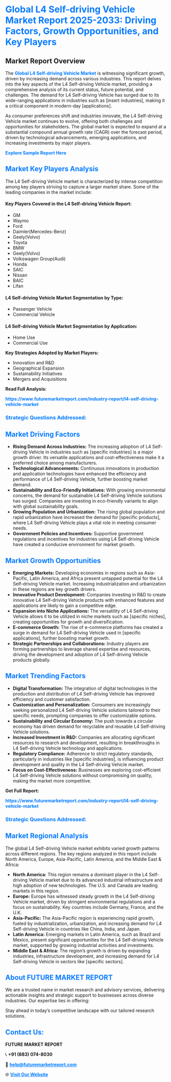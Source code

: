 <h1 style="color: #007BFF;">Global L4 Self-driving Vehicle Market Report 2025-2033: Driving Factors, Growth Opportunities, and Key Players</h1>

<section id="overview">
<h2>Market Report Overview</h2>
<p>The <a href="https://www.futuremarketreport.com/industry-report/l4-self-driving-vehicle-market" style="color: #007BFF; text-decoration: none;"><strong>Global L4 Self-driving Vehicle Market</strong></a> is witnessing significant growth, driven by increasing demand across various industries. This report delves into the key aspects of the L4 Self-driving Vehicle market, providing a comprehensive analysis of its current status, future potential, and challenges. The demand for L4 Self-driving Vehicle has surged due to its wide-ranging applications in industries such as [insert industries], making it a critical component in modern-day [applications].</p>
<p>As consumer preferences shift and industries innovate, the L4 Self-driving Vehicle market continues to evolve, offering both challenges and opportunities for stakeholders. The global market is expected to expand at a substantial compound annual growth rate (CAGR) over the forecast period, driven by technological advancements, emerging applications, and increasing investments by major players.</p>
</section>

<section id="overview">
<p><a href="https://www.futuremarketreport.com/request-sample/reportId=36331" style="color: #007BFF; text-decoration: none;"><strong>Explore Sample Report Here</strong></a></p>
</section>

<section id="key-players">
<h2 style="color: #007BFF;">Market Key Players Analysis</h2>
<p>The L4 Self-driving Vehicle market is characterized by intense competition among key players striving to capture a larger market share. Some of the leading companies in the market include:</p>
<h4>Key Players Covered in the L4 Self-driving Vehicle Report:</h4>
<ul><li>GM</li><li>Waymo</li><li>Ford</li><li>Daimler(Mercedes-Benz)</li><li>Geely(Volvo)</li><li>Toyota</li><li>BMW</li><li>Geely(Volvo)</li><li>Volkswagen Group(Audi)</li><li>Honda</li><li>SAIC</li><li>Nissan</li><li>BAIC</li><li>Lifan</li></ul>
<h4>L4 Self-driving Vehicle Market Segmentation by Type:</h4>
<ul><li>Passenger Vehicle</li><li>Commercial Vehicle</li></ul>

<h4>L4 Self-driving Vehicle Market Segmentation by Application:</h4>
<ul><li>Home Use</li><li>Commercial Use</li></ul>
<p><strong>Key Strategies Adopted by Market Players:</strong></p>
<ul>
<li>Innovation and R&D</li>
<li>Geographical Expansion</li>
<li>Sustainability Initiatives</li>
<li>Mergers and Acquisitions</li>
</ul>
</section>

<section>
<p><strong>Read Full Analysis: </strong></p><a href="https://www.futuremarketreport.com/industry-report/l4-self-driving-vehicle-market" style="color: #007BFF; text-decoration: none;"><strong>https://www.futuremarketreport.com/industry-report/l4-self-driving-vehicle-market</strong></a>
<h3 style="color: #007BFF;">Strategic Questions Addressed:</h3>
</section>

<section id="driving-factors">
<h2 style="color: #007BFF;">Market Driving Factors</h2>
<ul>
<li><strong>Rising Demand Across Industries:</strong> The increasing adoption of L4 Self-driving Vehicle in industries such as [specific industries] is a major growth driver. Its versatile applications and cost-effectiveness make it a preferred choice among manufacturers.</li>
<li><strong>Technological Advancements:</strong> Continuous innovations in production and application technologies have enhanced the efficiency and performance of L4 Self-driving Vehicle, further boosting market demand.</li>
<li><strong>Sustainability and Eco-Friendly Initiatives:</strong> With growing environmental concerns, the demand for sustainable L4 Self-driving Vehicle solutions has surged. Companies are investing in eco-friendly variants to align with global sustainability goals.</li>
<li><strong>Growing Population and Urbanization:</strong> The rising global population and rapid urbanization have increased the demand for [specific products], where L4 Self-driving Vehicle plays a vital role in meeting consumer needs.</li>
<li><strong>Government Policies and Incentives:</strong> Supportive government regulations and incentives for industries using L4 Self-driving Vehicle have created a conducive environment for market growth.</li>
</ul>
</section>

<section id="growth-opportunities">
<h2 style="color: #007BFF;">Market Growth Opportunities</h2>
<ul>
<li><strong>Emerging Markets:</strong> Developing economies in regions such as Asia-Pacific, Latin America, and Africa present untapped potential for the L4 Self-driving Vehicle market. Increasing industrialization and urbanization in these regions are key growth drivers.</li>
<li><strong>Innovative Product Development:</strong> Companies investing in R&D to create innovative L4 Self-driving Vehicle products with enhanced features and applications are likely to gain a competitive edge.</li>
<li><strong>Expansion into Niche Applications:</strong> The versatility of L4 Self-driving Vehicle allows it to be utilized in niche markets such as [specific niches], creating opportunities for growth and diversification.</li>
<li><strong>E-commerce Growth:</strong> The rise of e-commerce platforms has created a surge in demand for L4 Self-driving Vehicle used in [specific applications], further boosting market growth.</li>
<li><strong>Strategic Partnerships and Collaborations:</strong> Industry players are forming partnerships to leverage shared expertise and resources, driving the development and adoption of L4 Self-driving Vehicle products globally.</li>
</ul>
</section>

<section id="trending-factors">
<h2 style="color: #007BFF;">Market Trending Factors</h2>
<ul>
<li><strong>Digital Transformation:</strong> The integration of digital technologies in the production and distribution of L4 Self-driving Vehicle has improved efficiency and customer satisfaction.</li>
<li><strong>Customization and Personalization:</strong> Consumers are increasingly seeking personalized L4 Self-driving Vehicle solutions tailored to their specific needs, prompting companies to offer customizable options.</li>
<li><strong>Sustainability and Circular Economy:</strong> The push towards a circular economy has driven demand for recyclable and reusable L4 Self-driving Vehicle solutions.</li>
<li><strong>Increased Investment in R&D:</strong> Companies are allocating significant resources to research and development, resulting in breakthroughs in L4 Self-driving Vehicle technology and applications.</li>
<li><strong>Regulatory Compliance:</strong> Adherence to strict regulatory standards, particularly in industries like [specific industries], is influencing product development and quality in the L4 Self-driving Vehicle market.</li>
<li><strong>Focus on Cost-Effectiveness:</strong> Businesses are exploring cost-efficient L4 Self-driving Vehicle solutions without compromising on quality, making the market more competitive.</li>
</ul>
</section>

<section>
<p><strong>Get Full Report: </strong></p><a href="https://www.futuremarketreport.com/industry-report/l4-self-driving-vehicle-market" style="color: #007BFF; text-decoration: none;"><strong>https://www.futuremarketreport.com/industry-report/l4-self-driving-vehicle-market</strong></a>
<h3 style="color: #007BFF;">Strategic Questions Addressed:</h3>
</section>


<section id="regional-analysis">
<h2 style="color: #007BFF;">Market Regional Analysis</h2>
<p>The global L4 Self-driving Vehicle market exhibits varied growth patterns across different regions. The key regions analyzed in this report include North America, Europe, Asia-Pacific, Latin America, and the Middle East & Africa:</p>
<ul>
<li><strong>North America:</strong> This region remains a dominant player in the L4 Self-driving Vehicle market due to its advanced industrial infrastructure and high adoption of new technologies. The U.S. and Canada are leading markets in this region.</li>
<li><strong>Europe:</strong> Europe has witnessed steady growth in the L4 Self-driving Vehicle market, driven by stringent environmental regulations and a focus on sustainability. Key countries include Germany, France, and the U.K.</li>
<li><strong>Asia-Pacific:</strong> The Asia-Pacific region is experiencing rapid growth, fueled by industrialization, urbanization, and increasing demand for L4 Self-driving Vehicle in countries like China, India, and Japan.</li>
<li><strong>Latin America:</strong> Emerging markets in Latin America, such as Brazil and Mexico, present significant opportunities for the L4 Self-driving Vehicle market, supported by growing industrial activities and investments.</li>
<li><strong>Middle East & Africa:</strong> The region’s growth is driven by expanding industries, infrastructure development, and increasing demand for L4 Self-driving Vehicle in sectors like [specific sectors].</li>
</ul>
</section>

<footer>
<h2 style="color: #007BFF;">About FUTURE MARKET REPORT</h2>
<p>We are a trusted name in market research and advisory services, delivering actionable insights and strategic support to businesses across diverse industries. Our expertise lies in offering:</p>

<p>Stay ahead in today’s competitive landscape with our tailored research solutions.</p>

<h2 style="color: #007BFF;">Contact Us:</h2>
<p><strong>FUTURE MARKET REPORT</strong></p>
<p>📞 <strong>+91 (883) 074-8030</strong></p>
<p>📧 <strong><a href="mailto:help@futuremarketreport.com" style="color: #007BFF;">help@futuremarketreport.com</a></strong></p>
<p>🌐 <strong><a href="https://www.futuremarketreport.com/" style="color: #007BFF;">Visit Our Website</a></strong></p>
</footer>